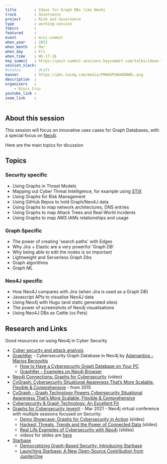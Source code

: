 ```yaml
---
title        : Ideas for Graph DBs like Neo4j
track        : Governance
project      : Risk and Governance
type         : working-session
topics       :
featured     :
event        : mini-summit
when_year    : 2022
when_month   : Mar
when_day     : Fri
when_time    : WS-17-18
hey_summit   : https://post-summit-sessions.heysummit.com/talks/ideas-for-graph-dbs-like-neo4j
session_slack:
#status      : draft
banner       : https://pbs.twimg.com/media/FMmK6PUWUAENWEL.png
description  :
organizers   :
    - Dinis Cruz
youtube_link : 
zoom_link    : 
---
```


## About this session

This session will focus on innovative uses cases for Graph Databases, with a special focus on [Neo4j](https://neo4j.com/).

Here are the main topics for dicussion

## Topics

### Security specific

 - Using Graphs in Threat Models
 - Mapping out Cyber Threat Intelligence, for example using [STIX](https://oasis-open.github.io/cti-documentation/stix/intro.html)
 - Using Graphs for Risk Management
 - Using GitHub Repos to hold Graph/Neo4J data
 - Using Graphs to map network architectures, DNS entries
 - Using Graphs to map Attack Trees and Real-World incidents
 - Using Graphs to map AWS IAMs relationships and usage

### Graph Specific 
 - The power of creating 'search paths' with Edges
 - Why Jira + Elastic are a very powerful 'Graph DB'
 - Why being able to edit the nodes is so important
 - Lightweight and Serverless Graph Dbs
 - Graph algorithms
 - Graph ML 
 
### Neo4J specific
 - How Neo4J compares with Jira (when Jira is used as a Graph DB)
 - Javascript APIs to visualise Neo4J data
 - Using Neo4j with Hugo (and static generated sites)
 - The power of screenshots of Neo4j visualisations
 - Using Neo4J DBs as Cattle (vs Pets)
  
 ## Research and Links
 
 Good resources on using Neo4j in Cyber Security
  
 - [Cyber security and attack analysis](https://neo4j.com/graphgists/cyber-security-and-attack-analysis/)
 - [GraphKer](https://github.com/amberzovitis/GraphKer) - Cybersecurity Graph Database in Neo4j by [Adamantios - Marios Berzovitis](https://www.linkedin.com/in/adamantios-marios-berzovitis-4b6481177/)   
    - [How to Have a Cybersecurity Graph Database on Your PC](https://neo4j.com/developer-blog/how-to-have-a-cybersecurity-graph-database-on-your-pc/)
    - [GraphKer - Examples on Neo4j Browser](https://www.youtube.com/watch?v=b1hosgpCKzY)
 - [Neo4j Connections: Graphs for Cybersecurity](https://neo4j.com/videos/neo4j-connections-graphs-for-cybersecurity-2/) (video)
 - [CyGraph: Cybersecurity Situational Awareness That’s More Scalable, Flexible & Comprehensive](https://neo4j.com/blog/cygraph-cybersecurity-situational-awareness/) - from 2015
 - [CyGraph - Graph Technology Powers Cybersecurity Situational Awareness That’s More Scalable, Flexible & Comprehensive](https://neo4j.com/case-studies/mitre/)
 - [Cybersecurity & Graph Technology: An Excellent Fit](https://neo4j.com/blog/cybersecurity-graph-technology-excellent-fit/)
 - [Graphs for Cybersecurity (event)](https://neo4j.com/connections/graphs-for-cybersecurity/) - Mar 2021 - Neo4j virtual conference with multiple sessions focused on Security:        
    - [Demo Showcase: Graphs for Cybersecurity in Action](https://www.slideshare.net/neo4j/demo-showcase-graphs-for-cybersecurity-in-action) (slides)
    - [Hacked: Threats, Trends and the Power of Connected Data](https://www.slideshare.net/neo4j/hacked-threats-trends-and-the-power-of-connected-data]) (slides)
    - [Real Life Examples of Cybersecurity with Neo4j](https://www.slideshare.net/neo4j/real-life-examples-of-cybersecurity-with-neo4j) (slides)
    - videos for slides are [here](https://neo4j.com/video/connections/graphs-for-cybersecurity/)
 - [Starbase](https://github.com/JupiterOne/starbase/blob/main/README.md)
    - [Democratizing Graph-Based Security: Introducing Starbase](https://try.jupiterone.com/blog/democratizing-graph-based-security-introducing-starbase)
    - [Launching Starbase: A New Open-Source Contribution from JupiterOne](https://try.jupiterone.com/blog/jupiterone-contributes-starbase-to-open-source-community)
        
